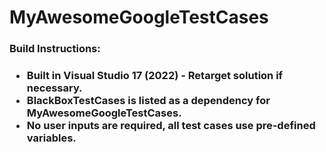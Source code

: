 # MyAwesomeGoogleTestCases

<h3> Build Instructions: <h3 />
<ul>
  <li> Built in Visual Studio 17 (2022) - Retarget solution if necessary.
  <li> BlackBoxTestCases is listed as a dependency for MyAwesomeGoogleTestCases.
  <li> No user inputs are required, all test cases use pre-defined variables.
<ul />
